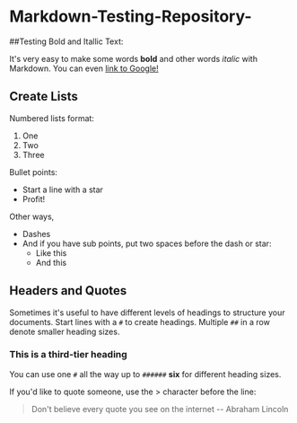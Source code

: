 # Markdown-Testing-Repository-

##Testing Bold and Itallic Text:

It's very easy to make some words **bold** and other words *italic* with Markdown. You can even [link to Google!](http://google.com)

## Create Lists

Numbered lists format:

1. One
2. Two
3. Three

Bullet points:

* Start a line with a star
* Profit!

Other ways,

- Dashes 
- And if you have sub points, put two spaces before the dash or star:
  - Like this
  - And this
  

## Headers and Quotes

Sometimes it's useful to have different levels of headings to structure your documents. Start lines with a `#` to create headings. Multiple `##` in a row denote smaller heading sizes.

### This is a third-tier heading

You can use  one `#` all the way up to `######` **six** for different heading sizes.

If you'd like to quote someone, use the > character before the line:

> Don't believe every quote you see on the internet
 -- Abraham Lincoln 
